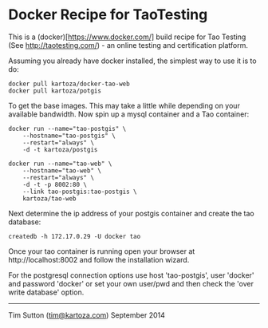 # Docker Recipe for TaoTesting

This is a (docker)[https://www.docker.com/] build recipe for Tao Testing (See http://taotesting.com/) - an
online testing and certification platform.

Assuming you already have docker installed, the simplest way to use it is to do:

```
docker pull kartoza/docker-tao-web
docker pull kartoza/potgis
```

To get the base images. This may take a little while depending on your available bandwidth. Now spin up
a mysql container and a Tao container:

```
docker run --name="tao-postgis" \
	--hostname="tao-postgis" \
	--restart="always" \
	-d -t kartoza/postgis

docker run --name="tao-web" \
	--hostname="tao-web" \
	--restart="always" \
	-d -t -p 8002:80 \
	--link tao-postgis:tao-postgis \
	kartoza/tao-web
```

Next determine the ip address of your postgis container and create the tao
database:

```
createdb -h 172.17.0.29 -U docker tao
```

Once your tao container is running open your browser at http://localhost:8002
and follow the installation wizard.

For the postgresql connection options use host 'tao-postgis', user 'docker' and
password 'docker' or set your own user/pwd  and then check the 'over write
database' option.


-----------------

Tim Sutton (tim@kartoza.com)
September 2014
